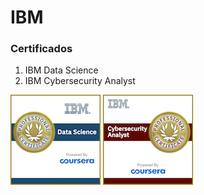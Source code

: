 # IBM

### Certificados

1. IBM Data Science
2. IBM Cybersecurity Analyst


![IBM Cybersecurity Analyst Professional Certificate](https://github.com/JulioSilva123/Escolaridade/blob/8893e10a1337341347b7f7b7dd40f4fcd3158053/resources/data-science-professional-certificate.png)
![IBM Data Science Professional Certificate](https://github.com/JulioSilva123/Escolaridade/blob/8893e10a1337341347b7f7b7dd40f4fcd3158053/resources/ibm-cybersecurity-analyst-professional-certificate.png)


<!--
![IBM Data Science Professional Certificate (V2)](https://github.com/JulioSilva123/Escolaridade/blob/8893e10a1337341347b7f7b7dd40f4fcd3158053/resources/data-science-professional-certificate-v2.png)
![IBM Cybersecurity Analyst](https://github.com/JulioSilva123/Escolaridade/blob/8893e10a1337341347b7f7b7dd40f4fcd3158053/resources/ibm-cybersecurity-analyst-professional-certificate.png)
![IBM Cybersecurity Analyst](https://github.com/JulioSilva123/Escolaridade/blob/8893e10a1337341347b7f7b7dd40f4fcd3158053/resources/ibm-cybersecurity-analyst-professional-certificate.png)
-->